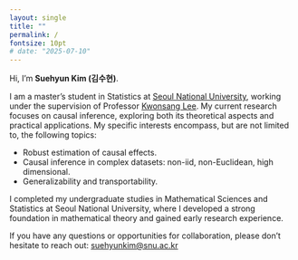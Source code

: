 ```yaml
---
layout: single
title: ""
permalink: /
fontsize: 10pt
# date: "2025-07-10"
---
```


Hi, I’m **Suehyun Kim (김수현)**.

I am a master’s student in Statistics at [Seoul National University](https://en.snu.ac.kr/), working under the supervision of Professor [Kwonsang Lee](https://www.kwonsanglee.com/). My current research focuses on causal inference, exploring both its theoretical aspects and practical applications. My specific interests encompass, but are not limited to, the following topics:
- Robust estimation of causal effects.
- Causal inference in complex datasets: non-iid, non-Euclidean, high dimensional.
- Generalizability and transportability.

I completed my undergraduate studies in Mathematical Sciences and Statistics at Seoul National University, where I developed a strong foundation in mathematical theory and gained early research experience.

If you have any questions or opportunities for collaboration, please don’t hesitate to reach out: [suehyunkim@snu.ac.kr](mailto:suehyunkim@snu.ac.kr)
